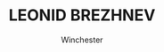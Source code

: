 ---
media: "images/rounds/round_4_2/leonid_brezhnev.png"
media_type: image
title: LEONID BREZHNEV
author: Winchester
desc: Discovering a language barrier, the NT colonists try shouting the names of former Sovier premiers.
---